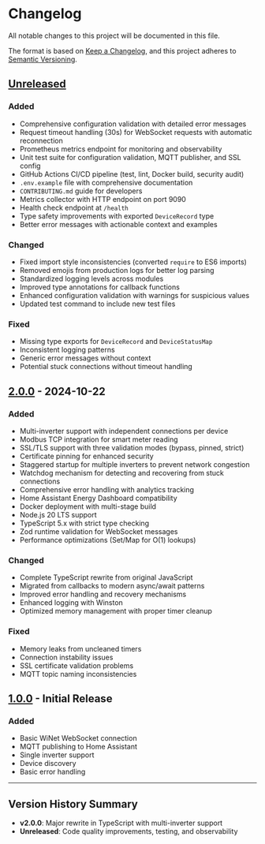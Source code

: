 # Changelog

All notable changes to this project will be documented in this file.

The format is based on [Keep a Changelog](https://keepachangelog.com/en/1.0.0/),
and this project adheres to [Semantic Versioning](https://semver.org/spec/v2.0.0.html).

## [Unreleased]

### Added
- Comprehensive configuration validation with detailed error messages
- Request timeout handling (30s) for WebSocket requests with automatic reconnection
- Prometheus metrics endpoint for monitoring and observability
- Unit test suite for configuration validation, MQTT publisher, and SSL config
- GitHub Actions CI/CD pipeline (test, lint, Docker build, security audit)
- `.env.example` file with comprehensive documentation
- `CONTRIBUTING.md` guide for developers
- Metrics collector with HTTP endpoint on port 9090
- Health check endpoint at `/health`
- Type safety improvements with exported `DeviceRecord` type
- Better error messages with actionable context and examples

### Changed
- Fixed import style inconsistencies (converted `require` to ES6 imports)
- Removed emojis from production logs for better log parsing
- Standardized logging levels across modules
- Improved type annotations for callback functions
- Enhanced configuration validation with warnings for suspicious values
- Updated test command to include new test files

### Fixed
- Missing type exports for `DeviceRecord` and `DeviceStatusMap`
- Inconsistent logging patterns
- Generic error messages without context
- Potential stuck connections without timeout handling

## [2.0.0] - 2024-10-22

### Added
- Multi-inverter support with independent connections per device
- Modbus TCP integration for smart meter reading
- SSL/TLS support with three validation modes (bypass, pinned, strict)
- Certificate pinning for enhanced security
- Staggered startup for multiple inverters to prevent network congestion
- Watchdog mechanism for detecting and recovering from stuck connections
- Comprehensive error handling with analytics tracking
- Home Assistant Energy Dashboard compatibility
- Docker deployment with multi-stage build
- Node.js 20 LTS support
- TypeScript 5.x with strict type checking
- Zod runtime validation for WebSocket messages
- Performance optimizations (Set/Map for O(1) lookups)

### Changed
- Complete TypeScript rewrite from original JavaScript
- Migrated from callbacks to modern async/await patterns
- Improved error handling and recovery mechanisms
- Enhanced logging with Winston
- Optimized memory management with proper timer cleanup

### Fixed
- Memory leaks from uncleaned timers
- Connection instability issues
- SSL certificate validation problems
- MQTT topic naming inconsistencies

## [1.0.0] - Initial Release

### Added
- Basic WiNet WebSocket connection
- MQTT publishing to Home Assistant
- Single inverter support
- Device discovery
- Basic error handling

---

## Version History Summary

- **v2.0.0**: Major rewrite in TypeScript with multi-inverter support
- **Unreleased**: Code quality improvements, testing, and observability

[unreleased]: https://github.com/nkissick-del/winet2/compare/v2.0.0...HEAD
[2.0.0]: https://github.com/nkissick-del/winet2/releases/tag/v2.0.0
[1.0.0]: https://github.com/nkissick-del/winet2/releases/tag/v1.0.0
